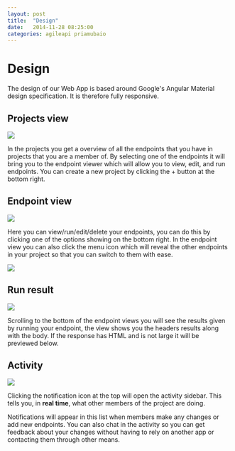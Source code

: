 ```yaml
---
layout: post
title:  "Design"
date:   2014-11-28 08:25:00
categories: agileapi priamubaio
---
```


# Design

The design of our Web App is based around Google's Angular Material design specification. It is therefore fully responsive.


## Projects view

![](http://i.imgur.com/DDZHmHp.png)

In the projects you get a overview of all the endpoints that you have in projects that you are a member of. By selecting one of the endpoints it will bring you to the endpoint viewer which will allow you to view, edit, and run endpoints. You can create a new project by clicking the + button at the bottom right.

## Endpoint view

![](http://i.imgur.com/epYPAyH.png)

Here you can view/run/edit/delete your endpoints, you can do this by clicking one of the options showing on the bottom right. In the endpoint view you can also click the menu icon which will reveal the other endpoints in your project so that you can switch to them with ease.

![](http://i.imgur.com/Vgy0ULE.png)

## Run result

![](http://i.imgur.com/s43XORP.png)

Scrolling to the bottom of the endpoint views you will see the results given by running your endpoint, the view shows you the headers results along with the body. If the response has HTML and is not large it will be previewed below.

## Activity

![](http://i.imgur.com/7Cb8uAg.png) 

Clicking the notification icon at the top will open the activity sidebar. This tells you, in **real time**, what other members of the project are doing.

Notifications will appear in this list when members make any changes or add new endpoints. You can also chat in the activity so you can get feedback about your changes without having to rely on another app or contacting them through other means.

